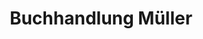 ---
title: "Buchhandlung Müller"
url: /neumarkt-in-der-oberpfalz/buchhandlung-mueller/
shop: Bücher
---